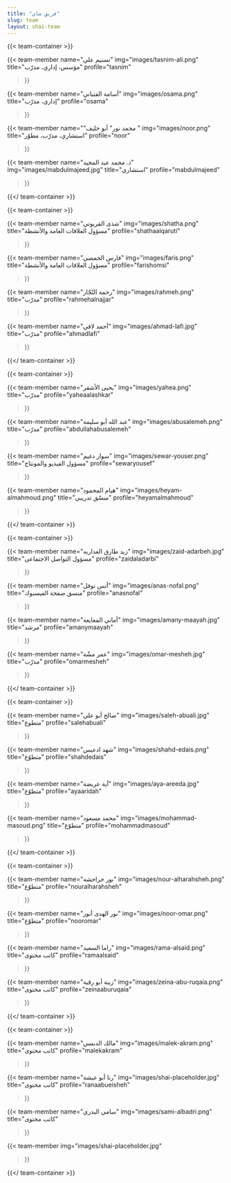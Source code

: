 ```yaml
---
title: "فريق شاي"
slug: team
layout: shai-team
---
```


{{< team-container >}}

{{< team-member
    name="تسنيم علي"
    img="images/tasnim-ali.png"
    title="مؤسس، إداري، مدرّب"
    profile="tasnim"
>}}

{{< team-member
    name="أسامة الفتياني"
    img="images/osama.png"
    title="إداري، مدرّب"
    profile="osama"
>}}

{{< team-member
    name="\"محمد نور\" أبو خليف "
    img="images/noor.png"
    title="استشاري، مدرّب، مطوّر"
    profile="noor"
>}}

{{< team-member
    name="د. محمد عبد المجيد"
    img="images/mabdulmajeed.jpg"
    title="استشاري"
    profile="mabdulmajeed"
>}}

{{</ team-container >}}



{{< team-container >}}

{{< team-member
    name="شذى القريوتي"
    img="images/shatha.png"
    title="مسؤول العلاقات العامة والأنشطة"
    profile="shathaalqaruti"
>}}

{{< team-member
    name="فارس الحمصي"
    img="images/faris.png"
    title="مسؤول العلاقات العامة والأنشطة"
    profile="farishomsi"
>}}

{{< team-member
    name="رحمة النّجّار"
    img="images/rahmeh.png"
    title="مدرّب"
    profile="rahmehalnajjar"
>}}

{{< team-member
    name="أحمد لافي"
    img="images/ahmad-lafi.jpg"
    title="مدرّب"
    profile="ahmadlafi"
>}}

{{</ team-container >}}



{{< team-container >}}

{{< team-member
    name="يحيى الأشقر"
    img="images/yahea.png"
    title="مدرّب"
    profile="yaheaalashkar"
>}}

{{< team-member
    name="عبد الله أبو سليمة"
    img="images/abusalemeh.png"
    title="مدرّب"
    profile="abdullahabusalemeh"
>}}

{{< team-member
    name="سوار دغيم"
    img="images/sewar-youser.png"
    title="مسؤول الفيديو والمونتاج"
    profile="sewaryousef"
>}}

{{< team-member
    name="هيام المحمود"
    img="images/heyam-almahmoud.png"
    title="منسّق تدريبي"
    profile="heyamalmahmoud"
>}}

{{</ team-container >}}



{{< team-container >}}

{{< team-member
    name="زيد طارق العداربه"
    img="images/zaid-adarbeh.jpg"
    title="مسؤول التواصل الاجتماعي"
    profile="zaidaladarbi"
>}}

{{< team-member
    name="أنس نوفل"
    img="images/anas-nofal.png"
    title="منسق صفحة الفيسبوك"
    profile="anasnofal"
>}}

{{< team-member
    name="أماني المعايعة"
    img="images/amany-maayah.jpg"
    title="مرشد"
    profile="amanymaayah"
>}}

{{< team-member
    name="عمر مشّة"
    img="images/omar-mesheh.jpg"
    title="مدرّب"
    profile="omarmesheh"
>}}

{{</ team-container >}}



{{< team-container >}}

{{< team-member
    name="صالح أبو علي"
    img="images/saleh-abuali.jpg"
    title="متطوع"
    profile="salehabuali"
>}}

{{< team-member
    name="شهد ادعيس"
    img="images/shahd-edais.png"
    title="متطوّع"
    profile="shahdedais"
>}}

{{< team-member
    name="آية عريضة"
    img="images/aya-areeda.jpg"
    title="متطوّع"
    profile="ayaaridah"
>}}

{{< team-member
    name="محمد مسعود"
    img="images/mohammad-masoud.png"
    title="متطوّع"
    profile="mohammadmasoud"
>}}

{{</ team-container >}}



{{< team-container >}}

{{< team-member
    name="نور حراحشة"
    img="images/nour-alharahsheh.png"
    title="متطوّع"
    profile="nouralharahsheh"
>}}

{{< team-member
    name="نور الهدى أنور"
    img="images/noor-omar.png"
    title="متطوّع"
    profile="nooromar"
>}}

{{< team-member
    name="راما السعيد"
    img="images/rama-alsaid.png"
    title="كاتب محتوى"
    profile="ramaalsaid"
>}}

{{< team-member
    name="زينة أبو رقية"
    img="images/zeina-abu-ruqaia.png"
    title="كاتب محتوى"
    profile="zeinaaburuqaia"
>}}

{{</ team-container >}}



{{< team-container >}}

{{< team-member
    name="مالك الدبسي"
    img="images/malek-akram.png"
    title="كاتب محتوى"
    profile="malekakram"
>}}

{{< team-member
    name="رنا أبو عيشة"
    img="images/shai-placeholder.jpg"
    title="كاتب محتوى"
    profile="ranaabueisheh"
>}}

{{< team-member
    name="سامي البدري"
    img="images/sami-albadri.png"
    title="كاتب محتوى"
>}}

{{< team-member 
    img="images/shai-placeholder.jpg"
>}}

{{</ team-container >}}
